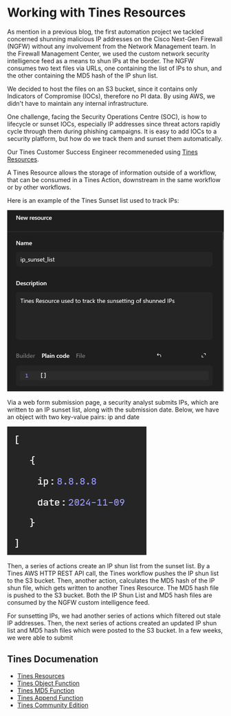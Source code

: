 # Working with Tines Resources

As mention in a previous blog, the first automation project we tackled concerned shunning malicious IP addresses on the Cisco Next-Gen Firewall (NGFW) without any involvement from the Network Management team.  In the Firewall Management Center, we used the custom network security intelligence feed as a means to shun IPs at the border.  The NGFW consumes two text files via URLs, one containing the list of IPs to shun, and the other containing the MD5 hash of the IP shun list.  

We decided to host the files on an S3 bucket, since it contains only Indicators of Compromise (IOCs), therefore no PI data. By using AWS, we didn't have to maintain any internal infrastructure.

One challenge, facing the Security Operations Centre (SOC), is how to lifecycle or sunset IOCs, especially IP addresses since threat actors rapidly cycle through them during phishing campaigns.  It is easy to add IOCs to a security platform, but how do we track them and sunset them automatically.

Our Tines Customer Success Engineer recommeneded using [Tines Resources](https://www.tines.com/docs/resources/).  

A Tines Resource allows the storage of information outside of a workflow, that can be consumed in a Tines Action, downstream in the same workflow or by other workflows.

Here is an example of the Tines Sunset list used to track IPs:

<img src="./images/new_resource_sunset_list.png">


Via a web form submission page, a security analyst submits IPs, which are written to an IP sunset list, along with the submission date.  Below, we have an object with two key-value pairs: ip and date

<img src="./images/sunset_list_object.png">


Then, a series of actions create an IP shun list from the sunset list.  By a Tines AWS HTTP REST API call, the Tines workflow pushes the IP shun list to the S3 bucket.  Then, another action, calculates the MD5 hash of the IP shun file, which gets written to another Tines Resource.  The MD5 hash file is pushed to the S3 bucket.  Both the IP Shun List and MD5 hash files are consumed by the NGFW custom intelligence feed.

For sunsetting IPs, we had another series of actions which filtered out stale IP addresses.  Then, the next series of actions created an updated IP shun list and MD5 hash files which were posted to the S3 bucket.   In a few weeks, we were able to submit 

## Tines Documenation
- [Tines Resources](https://www.tines.com/docs/resources/)
- [Tines Object Function](https://www.tines.com/docs/formulas/functions/object/)
- [Tines MD5 Function](https://www.tines.com/docs/formulas/functions/md5/)
- [Tines Append Function](https://www.tines.com/docs/formulas/functions/append/)
- [Tines Community Edition](https://www.tines.com/pricing/)
